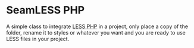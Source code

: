 SeamLESS PHP
====

A simple class to integrate [LESS PHP][LESS] in a project, only place a copy of the folder, rename it to styles or whatever you want and you are ready to use LESS files in your project.

[LESS]: http://leafo.net/lessphp/ "Less PHP"
